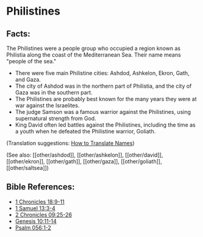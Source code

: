 # Philistines #

## Facts: ##

The Philistines were a people group who occupied a region known as Philistia​ along the coast of the Mediterranean Sea. Their name means "people of the sea."

* There were five main Philistine cities: Ashdod, Ashkelon, Ekron, Gath, and Gaza.
* The city of Ashdod was in the northern part of Philistia, and the city of Gaza was in the southern part.
* The Philistines are probably best known for the many years they were at war against the Israelites.
* The judge Samson was a famous warrior against the Philistines, using supernatural strength from God.
* King David often led battles against the Philistines, including the time as a youth when he defeated the Philistine warrior, Goliath.

(Translation suggestions: [How to Translate Names](en/ta-vol1/translate/man/translate-names))

(See also: [[other/ashdod]], [[other/ashkelon]], [[other/david]], [[other/ekron]], [[other/gath]], [[other/gaza]], [[other/goliath]], [[other/saltsea]])

## Bible References: ##

* [1 Chronicles 18:9-11](en/tn/1ch/help/18/09)
* [1 Samuel 13:3-4](en/tn/1sa/help/13/03)
* [2 Chronicles 09:25-26](en/tn/2ch/help/09/25)
* [Genesis 10:11-14](en/tn/gen/help/10/11)
* [Psalm 056:1-2](en/tn/psa/help/56/01)
